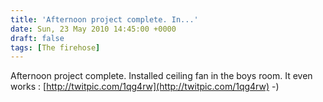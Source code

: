 ```yaml
---
title: 'Afternoon project complete. In...'
date: Sun, 23 May 2010 14:45:00 +0000
draft: false
tags: [The firehose]
---
```


Afternoon project complete. Installed ceiling fan in the boys room. It even works : [http://twitpic.com/1qg4rw](http://twitpic.com/1qg4rw) -)
